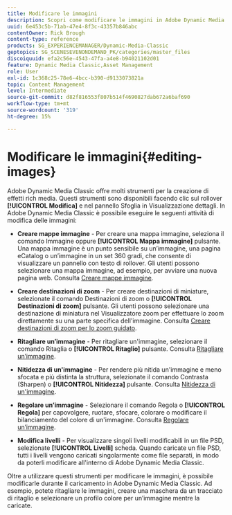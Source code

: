 ```yaml
---
title: Modificare le immagini
description: Scopri come modificare le immagini in Adobe Dynamic Media Classic.
uuid: 6e453c5b-71ab-47e4-8f3c-43357b846abc
contentOwner: Rick Brough
content-type: reference
products: SG_EXPERIENCEMANAGER/Dynamic-Media-Classic
geptopics: SG_SCENESEVENONDEMAND_PK/categories/master_files
discoiquuid: efa2c56e-4543-47fa-a4e8-b94021102d01
feature: Dynamic Media Classic,Asset Management
role: User
exl-id: 1c368c25-78e6-4bcc-b390-d9133073821a
topic: Content Management
level: Intermediate
source-git-commit: d82f816553f807b514f4690827dab672a6baf690
workflow-type: tm+mt
source-wordcount: '319'
ht-degree: 15%

---
```


# Modificare le immagini{#editing-images}

Adobe Dynamic Media Classic offre molti strumenti per la creazione di effetti rich media. Questi strumenti sono disponibili facendo clic sul rollover **[!UICONTROL Modifica]** e nel pannello Sfoglia in Visualizzazione dettagli. In Adobe Dynamic Media Classic è possibile eseguire le seguenti attività di modifica delle immagini:

* **Creare mappe immagine** - Per creare una mappa immagine, seleziona il comando Immagine oppure **[!UICONTROL Mappa immagine]** pulsante. Una mappa immagine è un punto sensibile su un’immagine, una pagina eCatalog o un’immagine in un set 360 gradi, che consente di visualizzare un pannello con testo di rollover. Gli utenti possono selezionare una mappa immagine, ad esempio, per avviare una nuova pagina web. Consulta [Creare mappe immagine](/help/using/creating-image-maps.md).

* **Creare destinazioni di zoom** - Per creare destinazioni di miniature, selezionate il comando Destinazioni di zoom o **[!UICONTROL Destinazioni di zoom]** pulsante. Gli utenti possono selezionare una destinazione di miniatura nel Visualizzatore zoom per effettuare lo zoom direttamente su una parte specifica dell&#39;immagine. Consulta [Creare destinazioni di zoom per lo zoom guidato](/help/using/creating-zoom-targets-guided-zoom.md).

* **Ritagliare un’immagine** - Per ritagliare un&#39;immagine, selezionare il comando Ritaglia o **[!UICONTROL Ritaglio]** pulsante. Consulta [Ritagliare un’immagine](/help/using/cropping-image.md).

* **Nitidezza di un&#39;immagine** - Per rendere più nitida un&#39;immagine e meno sfocata e più distinta la struttura, selezionate il comando Contrasta (Sharpen) o **[!UICONTROL Nitidezza]** pulsante. Consulta [Nitidezza di un&#39;immagine](/help/using/sharpening-image.md).

* **Regolare un’immagine** - Selezionare il comando Regola o **[!UICONTROL Regola]** per capovolgere, ruotare, sfocare, colorare o modificare il bilanciamento del colore di un&#39;immagine. Consulta [Regolare un’immagine](/help/using/adjusting-image.md).

* **Modifica livelli** - Per visualizzare singoli livelli modificabili in un file PSD, selezionate **[!UICONTROL Livelli]** scheda. Quando caricate un file PSD, tutti i livelli vengono caricati singolarmente come file separati, in modo da poterli modificare all&#39;interno di Adobe Dynamic Media Classic.

Oltre a utilizzare questi strumenti per modificare le immagini, è possibile modificarle durante il caricamento in Adobe Dynamic Media Classic. Ad esempio, potete ritagliare le immagini, creare una maschera da un tracciato di ritaglio e selezionare un profilo colore per un’immagine mentre la caricate.
